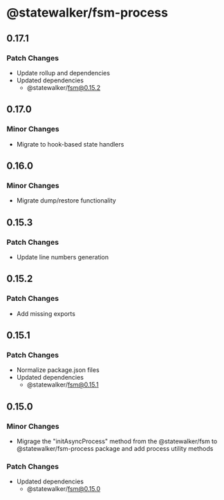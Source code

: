 # @statewalker/fsm-process

## 0.17.1

### Patch Changes

- Update rollup and dependencies
- Updated dependencies
  - @statewalker/fsm@0.15.2

## 0.17.0

### Minor Changes

- Migrate to hook-based state handlers

## 0.16.0

### Minor Changes

- Migrate dump/restore functionality

## 0.15.3

### Patch Changes

- Update line numbers generation

## 0.15.2

### Patch Changes

- Add missing exports

## 0.15.1

### Patch Changes

- Normalize package.json files
- Updated dependencies
  - @statewalker/fsm@0.15.1

## 0.15.0

### Minor Changes

- Migrage the "initAsyncProcess" method from the @statewalker/fsm to @statewalker/fsm-process package and add process utility methods

### Patch Changes

- Updated dependencies
  - @statewalker/fsm@0.15.0

